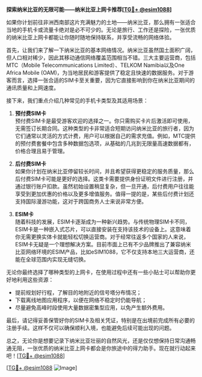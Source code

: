 **探索纳米比亚的无限可能——纳米比亚上网卡推荐[[TG💪+ @esim1088](https://t.me/s/esim1088)]**

如果你计划前往非洲西南部这片充满魅力的土地——纳米比亚，那么拥有一张适合当地的手机卡或流量卡绝对是必不可少的。无论是旅行、工作还是探险，一张优质的纳米比亚上网卡都能让你随时随地保持联系，并享受流畅的网络体验。

首先，让我们来了解一下纳米比亚的基本网络情况。纳米比亚虽然国土面积广阔，但人口相对稀少，因此其移动通信网络覆盖范围相当不错。三大主要运营商，包括MTC（Mobile Telecommunications Limited）、TELKOM Namibia以及One Africa Mobile (OAM)，为当地居民和游客提供了稳定且快速的数据服务。对于游客而言，选择一张合适的SIM卡至关重要，因为它直接影响到你在纳米比亚期间的通讯质量和上网速度。

接下来，我们重点介绍几种常见的手机卡类型及其适用场景：

1. **预付费SIM卡**  
   预付费SIM卡是最受游客欢迎的选择之一。你只需购买卡片后激活即可使用，无需签订长期合同。这种类型的卡非常适合短期访问纳米比亚的旅行者，因为它们通常以灵活的方式计费，用户可以根据自己的需求充值。例如，MTC提供的预付费套餐中包含多种数据包选项，从基础的几兆到无限量高速数据都有，价格合理且易于管理。

2. **后付费SIM卡**  
   如果你计划在纳米比亚停留较长时间，并且希望获得更稳定的服务质量，那么后付费SIM卡可能是更好的选择。这类卡需要提供身份证明文件进行注册，并通过银行账户扣款。虽然初始设置稍显复杂，但一旦开通，后付费用户往往能享受到更加优惠的价格以及更多增值服务。值得一提的是，某些后付费计划还支持国际漫游功能，这对于跨国商务人士来说非常方便。

3. **ESIM卡**  
   随着科技的发展，ESIM卡逐渐成为一种新兴趋势。与传统物理SIM卡不同，ESIM卡是一种嵌入式芯片，可以直接安装在支持该技术的设备上。这意味着你无需更换实体卡就能轻松切换运营商。对于经常往返多个国家的人来说，ESIM卡无疑是一个理想解决方案。目前市面上已有不少品牌推出了兼容纳米比亚网络环境的ESIM产品，比如eSIM1088，它不仅支持本地三大运营商，还能在全球范围内实现无缝切换。

无论你最终选择了哪种类型的上网卡，在使用过程中还有一些小贴士可以帮助你更好地利用这些资源：

- 提前规划好行程，了解目的地附近的信号塔分布情况；
- 下载离线地图应用程序，以便在网络不稳定时仍能导航；
- 尽量避免高峰时段使用大量数据密集型应用，以免产生额外费用。

最后，请记得妥善保管好你的SIM卡及相关凭证，特别是在出境前完成所有必要的注册手续。这样不仅可以确保顺利入境，也能避免后续可能出现的问题。

总之，无论你是想要记录下纳米比亚壮丽的自然风光，还是仅仅想保持日常沟通畅通无阻，一张优质的纳米比亚上网卡都会是你旅途中的得力助手。现在就行动起来吧！[[TG💪+ @esim1088](https://t.me/s/esim1088)]

[[TG💪+ @esim1088](https://t.me/s/esim1088) ![Image](https://i.postimg.cc/4NQfJmqS/Snipaste-2025-05-13-00-14-12.png)]